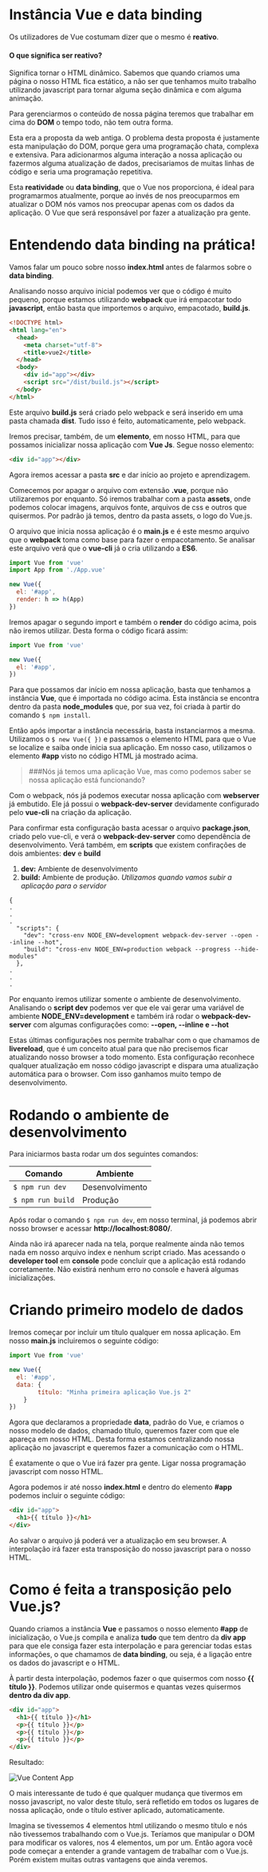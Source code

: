 # Instância Vue e data binding

Os utilizadores de Vue costumam dizer que o mesmo é **reativo**.

#### O que significa ser reativo?

Significa tornar o HTML dinâmico. Sabemos que quando criamos uma página o nosso HTML fica estático, a não ser que tenhamos muito trabalho utilizando javascript para tornar alguma seção dinâmica e com alguma animação.

Para gerenciarmos o conteúdo de nossa página teremos que trabalhar em cima do **DOM** o tempo todo, não tem outra forma.

Esta era a proposta da web antiga. O problema desta proposta é justamente esta manipulação do DOM, porque gera uma programação chata, complexa e extensiva. Para adicionarmos alguma interação a nossa aplicação ou fazermos alguma atualização de dados, precisariamos de muitas linhas de código e seria uma programação repetitiva.

Esta **reatividade** ou **data binding**, que o Vue nos proporciona, é ideal para programarmos atualmente, porque ao invés de nos preocuparmos em atualizar o DOM nós vamos nos preocupar apenas com os dados da aplicação. O Vue que será responsável por fazer a atualização pra gente.

# Entendendo data binding na prática!

Vamos falar um pouco sobre nosso **index.html** antes de falarmos sobre o **data binding**.

Analisando nosso arquivo inicial podemos ver que o código é muito pequeno, porque estamos utilizando **webpack** que irá empacotar todo **javascript**, então basta que importemos o arquivo, empacotado, **build.js**.

```html
<!DOCTYPE html>
<html lang="en">
  <head>
    <meta charset="utf-8">
    <title>vue2</title>
  </head>
  <body>
    <div id="app"></div>
    <script src="/dist/build.js"></script>
  </body>
</html>
```

Este arquivo **build.js** será criado pelo webpack e será inserido em uma pasta chamada **dist**. Tudo isso é feito, automaticamente, pelo webpack.

Iremos precisar, também, de um **elemento**, em nosso HTML, para que possamos inicializar nossa aplicação com **Vue Js**. Segue nosso elemento:

```html
<div id="app"></div>
```

Agora iremos acessar a pasta **src** e dar início ao projeto e aprendizagem.

Comecemos por apagar o arquivo com extensão **.vue**, porque não utilizaremos por enquanto. Só iremos trabalhar com a pasta **assets**, onde podemos colocar imagens, arquivos fonte, arquivos de css e outros que quisermos. Por padrão já temos, dentro da pasta assets, o logo do Vue.js.

O arquivo que inicia nossa aplicação é o **main.js** e é este mesmo arquivo que o **webpack** toma como base para fazer o empacotamento. Se analisar este arquivo verá que o **vue-cli** já o cria utilizando a **ES6**.

```js
import Vue from 'vue'
import App from './App.vue'

new Vue({
  el: '#app',
  render: h => h(App)
})
```

Iremos apagar o segundo import e também o **render** do código acima, pois não iremos utilizar. Desta forma o código ficará assim:

```js
import Vue from 'vue'

new Vue({
  el: '#app',
})
```
Para que possamos dar início em nossa aplicação, basta que tenhamos a instância **Vue**, que é importada no código acima. Esta instância se encontra dentro da pasta **node_modules** que, por sua vez, foi criada à partir do comando `$ npm install`.

Então após importar a instância necessária, basta instanciarmos a mesma. Utilizamos o `$ new Vue({ })` e passamos o elemento HTML para que o Vue se localize e saiba onde inicia sua aplicação. Em nosso caso, utilizamos o elemento **#app** visto no código HTML já mostrado acima.

> ###Nós já temos uma aplicação Vue, mas como podemos saber se nossa aplicação está funcionando?

Com o webpack, nós já podemos executar nossa aplicação com **webserver** já embutido. Ele já possui o **webpack-dev-server** devidamente configurado pelo **vue-cli** na criação da aplicação.

Para confirmar esta configuração basta acessar o arquivo **package.json**, criado pelo vue-cli, e verá o **webpack-dev-server** como dependência de desenvolvimento. Verá também, em **scripts** que existem confirações de dois ambientes: **dev** e **build**

1. **dev:** Ambiente de desenvolvimento
2. **build:** Ambiente de produção. _Utilizamos quando vamos subir a aplicação para o servidor_

```
{
.
.
.
  "scripts": {
    "dev": "cross-env NODE_ENV=development webpack-dev-server --open --inline --hot",
    "build": "cross-env NODE_ENV=production webpack --progress --hide-modules"
  },
.
.
.
```

Por enquanto iremos utilizar somente o ambiente de desenvolvimento. Analisando o **script dev** podemos ver que ele vai gerar uma variável de ambiente **NODE_ENV=development** e também irá rodar o **webpack-dev-server** com algumas configurações como: **--open, --inline  e --hot**

Estas últimas configurações nos permite trabalhar com o que chamamos de **livereload**, que é um conceito atual para que não precisemos ficar atualizando nosso browser a todo momento. Esta configuração reconhece qualquer atualização em nosso código javascript e dispara uma atualização automática para o browser. Com isso ganhamos muito tempo de desenvolvimento.

# Rodando o ambiente de desenvolvimento

Para iniciarmos basta rodar um dos seguintes comandos:

Comando | Ambiente
-------------- | -------------
 `$ npm run dev` | Desenvolvimento
 `$ npm run build` | Produção

Após rodar o comando `$ npm run dev`, em nosso terminal, já podemos abrir nosso browser e acessar **http://localhost:8080/**.

Ainda não irá aparecer nada na tela, porque realmente ainda não temos nada em nosso arquivo index e nenhum script criado. Mas acessando o **developer tool** em **console** pode concluir que a aplicação está rodando corretamente. Não existirá nenhum erro no console e haverá algumas inicializações.

# Criando primeiro modelo de dados

Iremos começar por incluir um título qualquer em nossa aplicação. Em nosso **main.js** incluiremos o seguinte código:

```js
import Vue from 'vue'

new Vue({
  el: '#app',
  data: {
        título: "Minha primeira aplicação Vue.js 2"
    }
})
```

Agora que declaramos a propriedade **data**, padrão do Vue, e criamos o nosso modelo de dados, chamado título, queremos fazer com que ele apareça em nosso HTML. Desta forma estamos centralizando nossa aplicação no javascript e queremos fazer a comunicação com o HTML.

É exatamente o que o Vue irá fazer pra gente. Ligar nossa programação javascript com nosso HTML.

Agora podemos ir até nosso **index.html** e dentro do elemento **#app** podemos incluir o seguinte código:

```html
<div id="app">
  <h1>{{ título }}</h1>
</div>
```

Ao salvar o arquivo já poderá ver a atualização em seu browser. A interpolação irá fazer esta transposição do nosso javascript para o nosso HTML.

# Como é feita a transposição pelo Vue.js?

Quando criamos a instância **Vue** e passamos o nosso elemento **#app** de inicialização, o Vue.js compila e analiza **tudo** que tem dentro da **div app** para que ele consiga fazer esta interpolação e para gerenciar todas estas informações, o que chamamos de **data binding**, ou seja, é a ligação entre os dados do javascript e o HTML.

À partir desta interpolação, podemos fazer o que quisermos com nosso **{{ título }}**. Podemos utilizar onde quisermos e quantas vezes quisermos **dentro da div app**.

```html
<div id="app">
  <h1>{{ título }}</h1>
  <p>{{ título }}</p>
  <p>{{ título }}</p>
  <p>{{ título }}</p>
</div>
```

Resultado:

![Vue Content App](./images/vue-content-app.png "Vue Content App")

O mais interessante de tudo é que qualquer mudança que tivermos em nosso javascript, no valor deste título, será refletido em todos os lugares de nossa aplicação, onde o título estiver aplicado, automaticamente.

Imagina se tivessemos 4 elementos html utilizando o mesmo título e nós não tivessemos trabalhando com o Vue.js. Teríamos que manipular o DOM para modificar os valores, nos 4 elementos, um por um. Então agora você pode começar a entender a grande vantagem de trabalhar com o Vue.js. Porém existem muitas outras vantagens que ainda veremos.